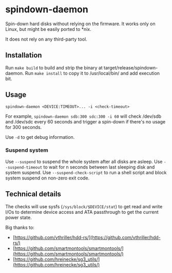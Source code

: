 # spindown-daemon

Spin-down hard disks without relying on the firmware. It works only on Linux, but might be easily ported to *nix.

It does not rely on any third-party tool.

## Installation

Run `make build` to build and strip the binary at target/release/spindown-daemon.
Run `make install` to copy it to /usr/local/bin/ and add execution bit.

## Usage

`spindown-daemon <DEVICE:TIMEOUT>... -i <check-timeout>`

For example, `spindown-daemon sdb:300 sdc:300 -i 60` will check /dev/sdb and /dev/sdc
every 60 seconds and trigger a spin-down if there's no usage for 300 seconds.

Use `-d` to get debug information.

### Suspend system

Use `--suspend` to suspend the whole system after all disks are asleep.
Use `--suspend-timeout` to wait for n seconds between last sleeping disk and system suspend.
Use `--suspend-check-script` to run a shell script and block system suspend on non-zero exit code.

## Technical details

The checks will use sysfs (`/sys/block/$DEVICE/stat`) to get read and write I/Os to determine device access
and ATA passthrough to get the current power state.

Big thanks to:

* [https://github.com/vthriller/hdd-rs/](https://github.com/vthriller/hdd-rs/)
* [https://github.com/smartmontools/smartmontools/](https://github.com/smartmontools/smartmontools/)
* [https://github.com/hreinecke/sg3_utils/](https://github.com/hreinecke/sg3_utils/)